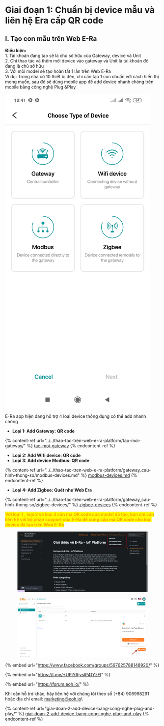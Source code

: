 # Giai đoạn 1: Chuẩn bị device mẫu và liên hệ Era cấp QR code

## I. Tạo con mẫu trên Web E-Ra

**Điều kiện:**\
1\. Tài khoản đang tạo sẽ là chủ sở hữu của Gateway, device và Unit\
2\. Chỉ thao tác và thêm mới device vào gateway và Unit là tài khoản đó đang là chủ sở hữu\
3\. Với mỗi model sẽ tạo hoàn tất 1 lần trên Web E-Ra \
Ví dụ: Trong nhà có 10 thiết bị đèn, chỉ cần tạo 1 con chuẩn với cách hiển thị mong muốn, sau đó sẽ dùng mobile app để add device nhanh chóng trên mobile bằng công nghệ Plug \&Play

![](<../../../.gitbook/assets/image (27).png>)

E-Ra app hiện đang hỗ trợ 4 loại device thông dụng có thể add nhanh chóng

* **Loại 1: Add Gateway: QR code**

{% content-ref url="../../thao-tac-tren-web-e-ra-platform/tao-moi-gateway/" %}
[tao-moi-gateway](../../thao-tac-tren-web-e-ra-platform/tao-moi-gateway/)
{% endcontent-ref %}

* **Loại 2: Add Wifi device: QR code**&#x20;
* **Loại 3: Add device Modbus: QR code**

{% content-ref url="../../thao-tac-tren-web-e-ra-platform/gateway_cau-hinh-thong-so/modbus-devices.md" %}
[modbus-devices.md](../../thao-tac-tren-web-e-ra-platform/gateway\_cau-hinh-thong-so/modbus-devices.md)
{% endcontent-ref %}

* **Loại 4: Add Zigbee: Quét như Web Era**

{% content-ref url="../../thao-tac-tren-web-e-ra-platform/gateway_cau-hinh-thong-so/zigbee-devices/" %}
[zigbee-devices](../../thao-tac-tren-web-e-ra-platform/gateway\_cau-hinh-thong-so/zigbee-devices/)
{% endcontent-ref %}

<mark style="color:orange;">**Với loại 1 , loại 2 và loại 3 cần mã QR code của model đã tạo, bạn chỉ cần liên hệ với bộ phận support của E-Ra để cung cấp mã QR code cho loại device đã tạo trên Web E-Ra**</mark>

<figure><img src="../../../.gitbook/assets/image (57).png" alt=""><figcaption></figcaption></figure>

<figure><img src="../../../.gitbook/assets/image (7).png" alt=""><figcaption></figcaption></figure>

{% embed url="https://www.facebook.com/groups/567625788148920/" %}

{% embed url="https://t.me/+UPiYRjvslP41YzFl" %}

{% embed url="https://forum.eoh.io/" %}

Khi cần hỗ trợ khác, hãy liên hệ với chúng tôi theo số (+84) 906998291 hoặc địa chỉ email: marketing@eoh.io\


{% content-ref url="giai-doan-2-add-device-bang-cong-nghe-plug-and-play/" %}
[giai-doan-2-add-device-bang-cong-nghe-plug-and-play](giai-doan-2-add-device-bang-cong-nghe-plug-and-play/)
{% endcontent-ref %}
